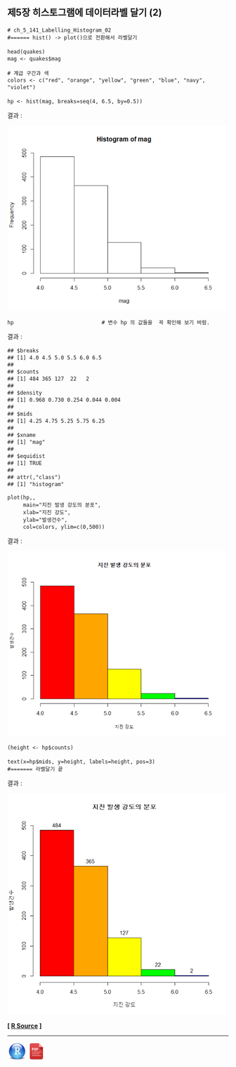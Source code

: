 ## 제5장 히스토그램에 데이터라벨 달기 (2)



```{r}
# ch_5_141_Labelling_Histogram_02
#====== hist() -> plot()으로 전환해서 라벨달기

head(quakes)
mag <- quakes$mag

# 계급 구간과 색 
colors <- c("red", "orange", "yellow", "green", "blue", "navy", "violet")

hp <- hist(mag, breaks=seq(4, 6.5, by=0.5))	 
```

결과 :

![1570059391730](images/1570059391730.png)

```{r}
hp                            # 변수 hp 의 값들을  꼭 확인해 보기 바람.
```

결과 :

```{}
## $breaks
## [1] 4.0 4.5 5.0 5.5 6.0 6.5
## 
## $counts
## [1] 484 365 127  22   2
## 
## $density
## [1] 0.968 0.730 0.254 0.044 0.004
## 
## $mids
## [1] 4.25 4.75 5.25 5.75 6.25
## 
## $xname
## [1] "mag"
## 
## $equidist
## [1] TRUE
## 
## attr(,"class")
## [1] "histogram"
```



```{r}
plot(hp,, 
     main="지진 발생 강도의 분포", 
     xlab="지진 강도", 
     ylab="발생건수",
     col=colors, ylim=c(0,500))
```



결과 :

![1570059499840](images/1570059499840.png)

```{r}
(height <- hp$counts)

text(x=hp$mids, y=height, labels=height, pos=3)
#======= 라벨달기 끝
```

결과 : 

![img](images/COMF_1803281516267df0007d.bmp)

**[ [R Source](source/ch_5_141_Labelling_Histogram_02.R) ]**



------

 [<img src="images/R.png" alt="R" style="zoom:80%;" />](source/ch_5_141_Labelling_Histogram_02.R) [<img src="images/pdf_image.png" alt="pdf_image" style="zoom:80%;" />](pdf/ch_5_141_Labelling_Histogram_02.pdf)

